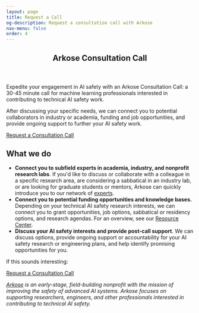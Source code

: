 ```yaml
---
layout: page
title: Request a Call
og-description: Request a consultation call with Arkose
nav-menu: false
order: 4
---
```


<!-- Main -->
<div id="main" class="alt">

<!-- One -->
<section id="one">
	<div class="inner">
		<header class="major">
			<h1>Arkose Consultation Call</h1>
		</header>

<!-- Content -->

<p>Expedite your engagement in AI safety with an Arkose Consultation Call: a 30-45 minute call for machine learning professionals interested in contributing to technical AI safety work.</p>

<p>After discussing your specific needs, we can connect you to potential collaborators in industry or academia, funding and job opportunities, and provide ongoing support to further your AI safety work.</p>

<a href="https://airtable.com/appPMHlJ6Z7XkDSEi/shr8RR0ZkJr22Ub3Z" class="button special fit">Request a Consultation Call</a>
<br>

<h2> What we do</h2>

<ul>
	<li><b>Connect you to subfield experts in academia, industry, and nonprofit research labs</b>. If you'd like to discuss or collaborate with a colleague in a specific research area, are considering a sabbatical in an industry lab, or are looking for graduate students or mentors, Arkose can quickly introduce you to our network of <a href="experts">experts</a>.</li>
	<li><b>Connect you to potential funding opportunities and knowledge bases.</b> Depending on your technical AI safety research interests, we can connect you to grant opportunities, job options, sabbatical or residency options, and research agendas. For an overview, see our <a href="resources">Resource Center</a>.</li>
	<li><b>Discuss your AI safety interests and provide post-call support</b>. We can discuss options, provide ongoing support or accountability for your AI safety research or engineering plans, and help identify promising opportunities for you.</li>  
</ul>

<!-- <li><b>Connect you to resources in AI safety</b>. Are you bottlenecked in pursuing your technical AI safety research? We can point you towards funding opportunities, job opportunities, residency options, research agendas and overviews, and other information in the space (e.g. our <a href="resources">Resource Center</a>, which is periodically reviewed by an <a href="experts">advisory panel</a> of experts in the field). As a new organization focused on supporting individual researchers and engineers, we want to evolve to meet your needs.</li> --> 

<!-- Discuss your AI safety interests and provide post-call support</b>. We can discuss different models of AI development, risks, technical research, and governance strategies; we're happy to debate ideas or provide a second opinion on your personal AI safety research or engineering plans. After the call, we can provide ongoing support or accountability, as well as continue to help identify promising opportunities for you.</li> -->

<!--<li>Discuss your current plans: Whether you’re already familiar with AI safety or more recently introduced to the field, we can talk through your options and help address uncertainties you may have, and/or discuss the arguments for AI safety and introduce you to resources to help you learn more.</li>-->

<!--<li>Identify next steps and provide post-call support: During the call, we’ll help you identify next steps and make a plan for what you’d like to do next. After the call, we can provide ongoing support as you progress through your plans, and can continue to help identify promising opportunities as you explore the field.</li>
</ul>-->

<p> If this sounds interesting:</p>

<a href="https://airtable.com/appPMHlJ6Z7XkDSEi/shr8RR0ZkJr22Ub3Z" class="button special fit">Request a Consultation Call</a>
<br>

<p><i><a href="index">Arkose</a> is an early-stage, field-building nonprofit with the mission of improving the safety of advanced AI systems. Arkose focuses on supporting researchers, engineers, and other professionals interested in contributing to technical AI safety.</i></p>

  </div>
</section>
</div>

